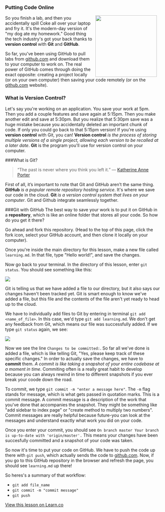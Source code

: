 
### Putting Code Online
<img src="https://after-school-assets.s3.amazonaws.com/fried.jpg" width="200px" align="right" hspace="10"> So you finish a lab, and then you accidentally spill Coke all over your laptop and fry it. It's the modern-day version of "my dog ate my homework." Good thing the tech industry's got your back thanks to **version control** with **Git** and **GitHub**.

So far, you've been using GitHub to pull labs from [github.com](http://github.com) and download them to your computer to work on. The real power of GitHub comes through doing the exact opposite: creating a project locally (or on your own computer) then saving your code remotely (or on the [github.com](http://github.com) website).

### What is Version Control?
Let's say you're working on an application. You save your work at 5pm. Then you add a couple features and save again at 5:15pm. Then you make another edit and save at 5:30pm. But you realize that 5:30pm save was a huge mistake because you accidentally deleted an important chunk of code. If only you could go back to that 5:15pm version! If you're using **version control** with Git, you can! **Version control** _is the process of storing multiple versions of a single project, allowing each version to be recalled at a later date_. **Git** is the program you'll use for version control on your computer.

###What is Git?
> “The past is never where you think you left it.” — [Katherine Anne Porter](http://en.wikipedia.org/wiki/Katherine_Anne_Porter)

First of all, it’s important to note that Git and GitHub aren’t the same thing. **GitHub** _is a popular remote repository hosting service_. It's where we save our code in the cloud. **Git** _is a version control system that lives on your computer_. Git and Github integrate seamlessly together.

###Git with GitHub
The best way to save your work is to put it on GitHub in a **repository**, which is like an online folder that stores all your code. So how do you get it there?

Go ahead and fork this repository. (Head to the top of this page, click the fork icon, select your GitHub account, and then clone it locally on your computer).

Once you're inside the main directory for this lesson, make a new file called `learning.md`. In that file, type "Hello world!", and save the changes.

Now go back to your terminal. In the directory of this lesson, enter `git status`. You should see something like this:

<img src="https://after-school-assets.s3.amazonaws.com/git_status.png">

Git is telling us that we have added a file to our directory, but it also says our changes haven't been tracked yet. Git is smart enough to know we've added a file, but this file and the contents of the file aren't yet ready to head up to the cloud.

We have to individually add files to Git by entering in terminal `git add <name_of_file>`. In this case, we'd type `git add learning.md`. We don't get any feedback from Git, which means our file was successfully added. If we type `git status` again, we see:

<img src="https://after-school-assets.s3.amazonaws.com/git_add.png">

Now we see the line `Changes to be committed:`. So far all we've done is added a file, which is like telling Git, 
"Yes, please keep track of these specific changes." In order to actually save the changes, we have to **commit** them. _A commit is like taking a snapshot of your entire codebase at a moment in time_. Commiting often is a really great habit to develop because you can always rewind in time to different snapshots if you ever break your coode down the road.

To commit, we type `git commit -m "enter a message here"`. The `-m` flag stands for message, which is what gets passed in quotation marks. This is a commit message. A commit message is a description of the work that you've done that accompanies the snapshot. They might be something like "add sidebar to index page" or "create method to multiply two numbers". Commit messages are really helpful because future-you can look at the messages and understand exactly what work you did on your code.

Once you enter your commit, you should see `On branch master Your branch is up-to-date with 'origin/master'.` This means your changes have been succesfully committed and a snapshot of your code was taken.

So now it's time to put your code on GitHub. We have to push the code up there with `git push`, which actually sends the code to [github.com](github.com). Now, if you go to this GitHub repository in the browser and refresh the page, you should see `learning.md` up there!

So heres's a summary of that workflow:

* `git add file_name`
* `git commit -m "commit message"`
* `git push`

<a href='https://learn.co/lessons/hs-git-commit-catchup' data-visibility='hidden'>View this lesson on Learn.co</a>
